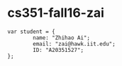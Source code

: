 # cs351-fall16-zai

```
var student = {
        name: "Zhihao Ai";
        email: "zai@hawk.iit.edu";
        ID: "A20351527";
};
```
